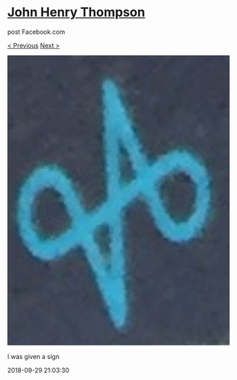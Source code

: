 # [John Henry Thompson](../README.md)
post Facebook.com

[< Previous](2018-09-29-1.md) [Next >](2018-09-28-1.md)

[![](../media/2018-09-29/Timeline-Photos-I-was-given-a-sign.jpg)](../README.md)

I was given a sign

2018-09-29 21:03:30
